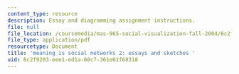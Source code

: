```yaml
---
content_type: resource
description: Essay and diagramming assignment instructions.
file: null
file_location: /coursemedia/mas-965-social-visualization-fall-2004/6c2f9203eee1ed1a60c7361e61f68318_assn4.pdf
file_type: application/pdf
resourcetype: Document
title: 'meaning is social networks 2: essays and sketches '
uid: 6c2f9203-eee1-ed1a-60c7-361e61f68318
---
```

